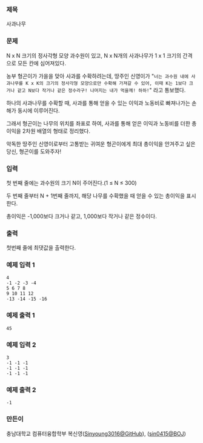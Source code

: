 ### 제목
사과나무

### 문제
<p>N x N 크기의 정사각형 모양 과수원이 있고, N x N개의 사과나무가 1 x 1 크기의 간격으로 모든 칸에 심어져있다.</p>
<p>농부 형곤이가 가을을 맞아 사과를 수확하려는데, 땅주인 신영이가 "<code>너는 과수원 내에 사과나무를 K x K의 크기의 정사각형 모양으로만 수확해 가져갈 수 있어, 이때 K는 1보다 크거나 같고 N보다 작거나 같은 정수라구! 나머지는 내가 먹을께! 하하!</code>" 라고 통보했다.</p>
<p>하나의 사과나무를 수확할 때, 사과를 통해 얻을 수 있는 이익과 노동비로 빠져나가는 손해가 동시에 이루어진다.</p>
<p>그래서 형곤이는 나무의 위치를 좌표로 하여, 사과를 통해 얻은 이익과 노동비를 더한 총이익을 2차원 배열의 형태로 정리했다.</p>
<p>악독한 땅주인 신영이로부터 고통받는 귀여운 형곤이에게 최대 총이익을 안겨주고 싶은 당신, 형곤이를 도와주자!</p>

### 입력
<p>첫 번째 줄에는 과수원의 크기 N이 주어진다.(1 ≤ N ≤ 300)</p>
<p>두 번째 줄부터 N + 1번째 줄까지, 해당 나무를 수확했을 때 얻을 수 있는 총이익을 표시한다.</p>
<p>총이익은 -1,000보다 크거나 같고, 1,000보다 작거나 같은 정수이다.</p>

### 출력
<p>첫번째 줄에 최댓값을 출력한다.</p>

### 예제 입력 1
```
4
-1 -2 -3 -4
5 6 7 8
9 10 11 12
-13 -14 -15 -16
```

### 예제 출력 1
```
45
```

### 예제 입력 2
```
3
-1 -1 -1
-1 -1 -1
-1 -1 -1
```

### 예제 출력 2
```
-1
```

### 만든이
충남대학교 컴퓨터융합학부 복신영([Sinyoung3016@GitHub](https://github.com/Sinyoung3016)), ([sin0415@BOJ](https://www.acmicpc.net/user/sin0415))